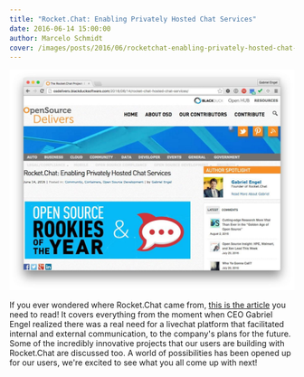 ```yaml
---
title: "Rocket.Chat: Enabling Privately Hosted Chat Services"
date: 2016-06-14 15:00:00
author: Marcelo Schmidt
cover: /images/posts/2016/06/rocketchat-enabling-privately-hosted-chat-services/blackduck.jpg
---
```


![](/images/posts/2016/06/rocketchat-enabling-privately-hosted-chat-services/Black-Duck-Software---Jun-14-2016.jpg?)

If you ever wondered where Rocket.Chat came from, [this is the article](http://osdelivers.blackducksoftware.com/2016/06/14/rocket-chat-hosted-chat-services/) you need to read! It covers everything from the moment when CEO Gabriel Engel realized there was a real need for a livechat platform that facilitated internal and external communication, to the company's plans for the future. Some of the incredibly innovative projects that our users are building with Rocket.Chat are discussed too. A world of possibilities has been opened up for our users, we're excited to see what you all come up with next!
